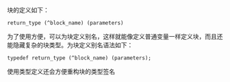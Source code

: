块的定义如下：

`return_type (^block_name) (parameters)`

为了使用方便，可以为块定义别名，这样就能像定义普通变量一样定义块，而且还能隐藏复杂的块类型。为块定义别名语法如下：

`typedef return_type (^block_name) (parameters);`

使用类型定义还会方便重构块的类型签名

